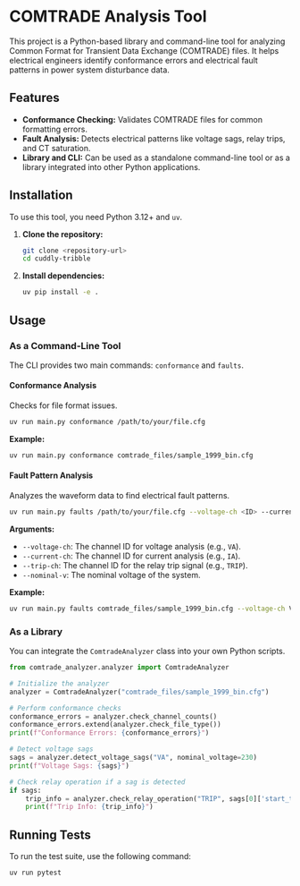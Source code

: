 # COMTRADE Analysis Tool

This project is a Python-based library and command-line tool for analyzing Common Format for Transient Data Exchange (COMTRADE) files. It helps electrical engineers identify conformance errors and electrical fault patterns in power system disturbance data.

## Features

- **Conformance Checking:** Validates COMTRADE files for common formatting errors.
- **Fault Analysis:** Detects electrical patterns like voltage sags, relay trips, and CT saturation.
- **Library and CLI:** Can be used as a standalone command-line tool or as a library integrated into other Python applications.

## Installation

To use this tool, you need Python 3.12+ and `uv`.

1.  **Clone the repository:**
    ```bash
    git clone <repository-url>
    cd cuddly-tribble
    ```

2.  **Install dependencies:**
    ```bash
    uv pip install -e .
    ```

## Usage

### As a Command-Line Tool

The CLI provides two main commands: `conformance` and `faults`.

#### Conformance Analysis

Checks for file format issues.

```bash
uv run main.py conformance /path/to/your/file.cfg
```

**Example:**
```bash
uv run main.py conformance comtrade_files/sample_1999_bin.cfg
```

#### Fault Pattern Analysis

Analyzes the waveform data to find electrical fault patterns.

```bash
uv run main.py faults /path/to/your/file.cfg --voltage-ch <ID> --current-ch <ID> --trip-ch <ID> --nominal-v <voltage>
```

**Arguments:**

-   `--voltage-ch`: The channel ID for voltage analysis (e.g., `VA`).
-   `--current-ch`: The channel ID for current analysis (e.g., `IA`).
-   `--trip-ch`: The channel ID for the relay trip signal (e.g., `TRIP`).
-   `--nominal-v`: The nominal voltage of the system.

**Example:**
```bash
uv run main.py faults comtrade_files/sample_1999_bin.cfg --voltage-ch VA --current-ch IA --trip-ch TRIP --nominal-v 230
```

### As a Library

You can integrate the `ComtradeAnalyzer` class into your own Python scripts.

```python
from comtrade_analyzer.analyzer import ComtradeAnalyzer

# Initialize the analyzer
analyzer = ComtradeAnalyzer("comtrade_files/sample_1999_bin.cfg")

# Perform conformance checks
conformance_errors = analyzer.check_channel_counts()
conformance_errors.extend(analyzer.check_file_type())
print(f"Conformance Errors: {conformance_errors}")

# Detect voltage sags
sags = analyzer.detect_voltage_sags("VA", nominal_voltage=230)
print(f"Voltage Sags: {sags}")

# Check relay operation if a sag is detected
if sags:
    trip_info = analyzer.check_relay_operation("TRIP", sags[0]['start_time'])
    print(f"Trip Info: {trip_info}")
```

## Running Tests

To run the test suite, use the following command:
```bash
uv run pytest
```
